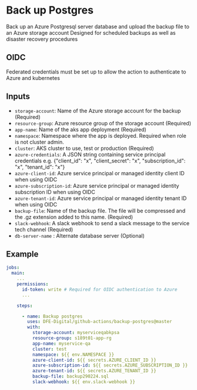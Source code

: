 # Back up Postgres

Back up an Azure Postgresql server database and upload the backup file to an Azure storage account
Designed for scheduled backups as well as disaster recovery procedures

## OIDC
Federated credentials must be set up to allow the action to authenticate to Azure and kubernetes

## Inputs
- `storage-account`: Name of the Azure storage account for the backup (Required)
- `resource-group`: Azure resource group of the storage account (Required)
- `app-name`: Name of the aks app deployment (Required)
- `namespace`: Namespace where the app is deployed. Required when role is not cluster admin.
- `cluster`: AKS cluster to use, test or production (Required)
- `azure-credentials`: A JSON string containing service principal credentials e.g. {"client_id": "x", "client_secret": "x", "subscription_id": "x", "tenant_id": "x"}
- `azure-client-id`: Azure service principal or managed identity client ID when using OIDC
- `azure-subscription-id`: Azure service principal or managed identity subscription ID when using OIDC
- `azure-tenant-id`: Azure service principal or managed identity tenant ID when using OIDC
- `backup-file`: Name of the backup file. The file will be compressed and the .gz extension added to this name. (Required)
- `slack-webhook`: A slack webhook to send a slack message to the service tech channel (Required)
- `db-server-name` : Alternate database server (Optional)

## Example

```yaml
jobs:
  main:
    ...
    permissions:
      id-token: write # Required for OIDC authentication to Azure
      ...

    steps:

      - name: Backup postgres
        uses: DFE-Digital/github-actions/backup-postgres@master
        with:
          storage-account: myserviceqabkpsa
          resource-group: s189t01-app-rg
          app-name: myservice-qa
          cluster: test
          namespace: ${{ env.NAMESPACE }}
          azure-client-id: ${{ secrets.AZURE_CLIENT_ID }}
          azure-subscription-id: ${{ secrets.AZURE_SUBSCRIPTION_ID }}
          azure-tenant-id: ${{ secrets.AZURE_TENANT_ID }}
          backup-file: backup290224.sql
          slack-webhook: ${{ env.slack-webhook }}
```
